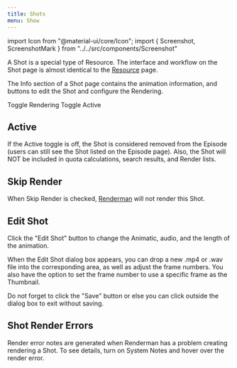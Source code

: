```yaml
---
title: Shots
menu: Show
---
```

import Icon from "@material-ui/core/Icon";
import { Screenshot, ScreenshotMark } from "../../src/components/Screenshot"

A Shot is a special type of Resource. The interface and workflow on the Shot page is almost identical to the [Resource](Resource) page.

The Info section of a Shot page contains the animation information, and buttons to edit the Shot and configure the Rendering.

<Screenshot image="/screenshot/shot_info.png">
  <ScreenshotMark x="63%" y="70%" width="15%" height="10%" textPosition="bottom-right" borderRadius="25px">
    Toggle Rendering
  </ScreenshotMark>
  <ScreenshotMark x="50%" y="70%" width="12%" height="10%" textPosition="bottom-left" borderRadius="20px">
    Toggle Active
  </ScreenshotMark>
</Screenshot>

## Active

If the Active toggle is off, the Shot is considered removed from the Episode (users can still see the Shot listed on the Episode page). Also, the Shot will NOT be included in quota calculations, search results, and Render lists.

## Skip Render

When Skip Render is checked, [Renderman](../renderman/intro) will not render this Shot.

## Edit Shot

Click the "Edit Shot" button to change the Animatic, audio, and the length of the animation.

<Screenshot image="/screenshot/shot_info.png">
  <ScreenshotMark x="58%" y="57.5%" width="27%" height="13%" textPosition="bottom-right" borderRadius="10px">
  </ScreenshotMark>
</Screenshot>

When the Edit Shot dialog box appears, you can drop a new .mp4 or .wav file into the corresponding area, as well as adjust the frame numbers. You also have the option to set the frame number to use a specific frame as the Thumbnail.

<Screenshot image="/screenshot/edit_shot.png">
</Screenshot>

Do not forget to click the "Save" button or else you can click outside the dialog box to exit without saving.

## Shot Render Errors

Render error notes are generated when Renderman has a problem creating rendering a Shot. To see details, turn on System Notes and hover over the render error.


<Screenshot image="/screenshot/show_render_errors.png">
  <ScreenshotMark x="95%" y="64.6%" width="8%" height="5%" textPosition="bottom-right" borderRadius="10px">
  </ScreenshotMark>
  <ScreenshotMark x="50%" y="93%" width="20%" height="7%" textPosition="bottom-right" borderRadius="10px">
  </ScreenshotMark>
</Screenshot>